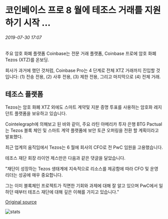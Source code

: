 # 코인베이스 프로 8 월에 테조스 거래를 지원하기 시작 ...

###### 2019-07-30 17:07

주요 암호 화폐 플랫폼 Coinbase는 전문 거래 플랫폼, Coinbase 프로에 암호 화폐 Tezos (XTZ)를 온보딩.

회사가 과거에 했던 것처럼, Coinbase Pro는 4 단계로 전체 XTZ 거래까지 진입할 것입니다: (1) 전송 전용, (2) 사후 전용, (3) 제한 전용, 그리고 마지막으로 (4) 전체 거래.

## 테조스 플랫폼

Tezos는 암호 화폐 XTZ 외에도 스마트 계약및 지분 증명 투표를 사용하는 암호화 레지던트 플랫폼을 보유하고 있습니다.

Cointelegraph에 의해보고 된 바와 같이, 주요 라틴 아메리카 투자 은행 BTG Pactual는 Tezos 블록 체인 및 스마트 계약 플랫폼에 보안 토큰 오퍼링을 전환 할 계획이라고 발표했다.

최근 업계의 움직임에서 Tezos는 6 월에 회사의 CFO로 전 PwC 임원을 고용했습니다.

테조스 재단 회장 라이언 제스만은 다음과 같은 댓글을 달았습니다.

"재단이 성장하는 Tezos 생태계에 지속적으로 리소스를 제공함에 따라 CFO 및 운영 리더는 성공에 매우 중요합니다.

그는 이미 블록체인 프로젝트가 직면한 기회와 과제에 대해 잘 알고 있으며 PwC에서 일하던 때부터 테조스 재단에 대해 깊은 이해를 가지고 있습니다."

[Original source](https://cointelegraph.com/news/coinbase-pro-to-begin-supporting-tezos-trading-in-august)

![stats](https://c.statcounter.com/11760860/0/a89fa40b/1/ "stats")